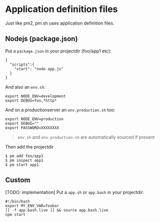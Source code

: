 Application definition files
============================

Just like pm2, pm.sh uses application definition files.


## Nodejs (package.json)

Put a `package.json` in your projectdir (foo/app1 etc):

    {
      "scripts":{
        "start": "node app.js"
      }
    }

And also an `env.sh`:

    export NODE_ENV=development
    export DEBUG=foo,*http*

And on a productionserver an `env.production.sh` too:

    export NODE_ENV=production
    export DEBUG=""
    export PASSWORD=XXXXXXXX

> `env.sh` and `env.production.sh` are automatically sourced if present

Then add the projectdir

    $ pm add foo/app1
    $ pm inspect app1
    $ pm start app1

## Custom

[TODO: implementation]
Put a `app.sh` or `app.bash` in your projectdir:

    #!/bin/bash
    export MY_ENV_VAR=foobar
    [[ -f app.bash.live ]] && source app.bash.live
    npm start

